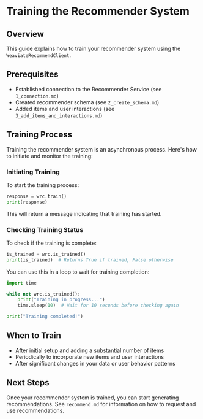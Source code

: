 # Training the Recommender System

## Overview
This guide explains how to train your recommender system using the `WeaviateRecommendClient`.

## Prerequisites
- Established connection to the Recommender Service (see `1_connection.md`)
- Created recommender schema (see `2_create_schema.md`)
- Added items and user interactions (see `3_add_items_and_interactions.md`)

## Training Process

Training the recommender system is an asynchronous process. Here's how to initiate and monitor the training:

### Initiating Training

To start the training process:

```python
response = wrc.train()
print(response)
```

This will return a message indicating that training has started.

### Checking Training Status

To check if the training is complete:

```python
is_trained = wrc.is_trained()
print(is_trained)  # Returns True if trained, False otherwise
```

You can use this in a loop to wait for training completion:

```python
import time

while not wrc.is_trained():
    print("Training in progress...")
    time.sleep(10)  # Wait for 10 seconds before checking again

print("Training completed!")
```

## When to Train

- After initial setup and adding a substantial number of items
- Periodically to incorporate new items and user interactions
- After significant changes in your data or user behavior patterns

## Next Steps

Once your recommender system is trained, you can start generating recommendations. See `recommend.md` for information on how to request and use recommendations.
